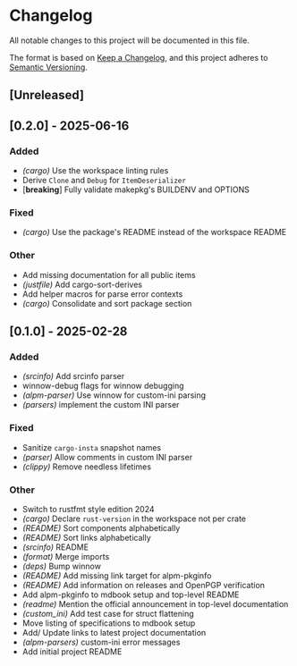 # Changelog

All notable changes to this project will be documented in this file.

The format is based on [Keep a Changelog](https://keepachangelog.com/en/1.0.0/),
and this project adheres to [Semantic Versioning](https://semver.org/spec/v2.0.0.html).

## [Unreleased]

## [0.2.0] - 2025-06-16

### Added
- *(cargo)* Use the workspace linting rules
- Derive `Clone` and `Debug` for `ItemDeserializer`
- [**breaking**] Fully validate makepkg's BUILDENV and OPTIONS

### Fixed
- *(cargo)* Use the package's README instead of the workspace README

### Other
- Add missing documentation for all public items
- *(justfile)* Add cargo-sort-derives
- Add helper macros for parse error contexts
- *(cargo)* Consolidate and sort package section

## [0.1.0] - 2025-02-28

### Added
- *(srcinfo)* Add srcinfo parser
- winnow-debug flags for winnow debugging
- *(alpm-parser)* Use winnow for custom-ini parsing
- *(parsers)* implement the custom INI parser

### Fixed
- Sanitize `cargo-insta` snapshot names
- *(parser)* Allow comments in custom INI parser
- *(clippy)* Remove needless lifetimes

### Other
- Switch to rustfmt style edition 2024
- *(cargo)* Declare `rust-version` in the workspace not per crate
- *(README)* Sort components alphabetically
- *(README)* Sort links alphabetically
- *(srcinfo)* README
- *(format)* Merge imports
- *(deps)* Bump winnow
- *(README)* Add missing link target for alpm-pkginfo
- *(README)* Add information on releases and OpenPGP verification
- Add alpm-pkginfo to mdbook setup and top-level README
- *(readme)* Mention the official announcement in top-level documentation
- *(custom_ini)* Add test case for struct flattening
- Move listing of specifications to mdbook setup
- Add/ Update links to latest project documentation
- *(alpm-parsers)* custom-ini error messages
- Add initial project README
